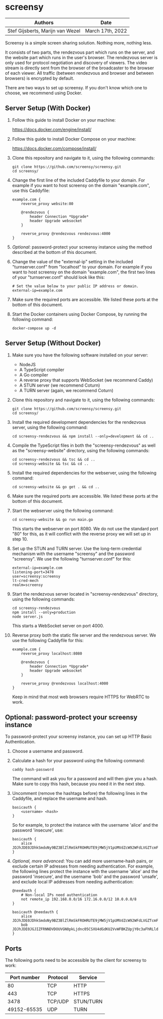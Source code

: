 # screensy

| Authors                          | Date             |
| -------------------------------- | ---------------- |
| Stef Gijsberts, Marijn van Wezel | March 17th, 2022 |

Screensy is a simple screen sharing solution. Nothing more, nothing less.

It consists of two parts, the rendezvous part which runs on the server, and the
website part which runs in the user's browser. The rendezvous server is only
used for protocol negotiation and discovery of viewers. The video stream is
directly sent from the browser of the broadcaster to the browser of each viewer.
All traffic (between rendezvous and browser and between browsers) is encrypted
by default.

There are two ways to set up screensy. If you don't know which one to choose, we
recommend using Docker.

## Server Setup (With Docker)

1.  Follow this guide to install Docker on your machine:

    https://docs.docker.com/engine/install/

2.  Follow this guide to install Docker Compose on your machine:

    https://docs.docker.com/compose/install/

3.  Clone this repository and navigate to it, using the following commands:

        git clone https://github.com/screensy/screensy.git
        cd screensy/

4.  Change the first line of the included Caddyfile to your domain. For example
    if you want to host screensy on the domain "example.com", use this
    Caddyfile:

        example.com {
            reverse_proxy website:80

            @rendezvous {
                header Connection *Upgrade*
                header Upgrade websocket
            }

            reverse_proxy @rendezvous rendezvous:4000
        }

5.  _Optional_: password-protect your screensy instance using the method
    described at the bottom of this document.

6.  Change the value of the "external-ip" setting in the included
    "turnserver.conf" from "localhost" to your domain. For example if you want
    to host screensy on the domain "example.com", the first two lines of your
    "turnserver.conf" should look like this:

        # Set the value below to your public IP address or domain.
        external-ip=example.com

7.  Make sure the required ports are accessible. We listed these ports at the
    bottom of this document.

8.  Start the Docker containers using Docker Compose, by running the following
    command:

        docker-compose up -d

## Server Setup (Without Docker)

1.  Make sure you have the following software installed on your server:

    -   NodeJS
    -   A TypeScript compiler
    -   A Go compiler
    -   A reverse proxy that supports WebSocket (we recommend Caddy)
    -   A STUN server (we recommend Coturn)
    -   A TURN server (again, we recommend Coturn)

2.  Clone this repository and navigate to it, using the following commands:

        git clone https://github.com/screensy/screensy.git
        cd screensy/

3.  Install the required development dependencies for the rendezvous server,
    using the following command:

        cd screensy-rendezvous && npm install --only=development && cd ..

4.  Compile the TypeScript files in both the "screensy-rendezvous" as well as
    the "screensy-website" directory, using the following commands:

        cd screensy-rendezvous && tsc && cd ..
        cd screensy-website && tsc && cd ..

5.  Install the required dependencies for the webserver, using the following
    command:

        cd screensy-website && go get . && cd ..

6.  Make sure the required ports are accessible. We listed these ports at the
    bottom of this document.

7.  Start the webserver using the following command:

        cd screensy-website && go run main.go

    This starts the webserver on port 8080. We do not use the standard port "80"
    for this, as it will conflict with the reverse proxy we will set up in step 10.

8.  Set up the STUN and TURN server. Use the long-term credential mechanism
    with the username "screensy" and the password "screensy". We use the
    following "turnserver.conf" for this:

        external-ip=example.com
        listening-port=3478
        user=screensy:screensy
        lt-cred-mech
        realm=screensy

9.  Start the rendezvous server located in "screensy-rendezvous" directory,
    using the following commands:

        cd screensy-rendezvous
        npm install --only=production
        node server.js

    This starts a WebSocket server on port 4000.

10. Reverse proxy both the static file server and the rendezvous server. We use
    the following Caddyfile for this:

        example.com {
            reverse_proxy localhost:8080

            @rendezvous {
                header Connection *Upgrade*
                header Upgrade websocket
            }

            reverse_proxy @rendezvous localhost:4000
        }

    Keep in mind that most web browsers require HTTPS for WebRTC to work.

## Optional: password-protect your screensy instance

To password-protect your screensy instance, you can set up HTTP Basic
Authentication.

1.  Choose a username and password.

2.  Calculate a hash for your password using the following command:

        caddy hash-password

    The command will ask you for a password and will then give you a hash. Make
    sure to copy this hash, because you need it in the next step.

3.  Uncomment (remove the hashtags before) the following lines in the Caddyfile,
    and replace the username and hash.

        basicauth {
            <username> <hash>
        }

    So for example, to protect the instance with the username 'alice' and the
    password 'insecure', use:

        basicauth {
            alice JDJhJDE0JDhkSmdoNy9BZ3BlZlRmSkFROHRUTE9jMW5jV1pUMVdZcW92WFdLVGZTcmFsL3RoeFR4OVlH
        }

4.  _Optional, more advanced_: You can add more username-hash pairs, or
    exclude certain IP adresses from needing authentication. For example, the
    following lines protect the instance with the username 'alice' and the
    password 'insecure', and the username 'bob' and the password 'unsafe', and
    exclude local IP addresses from needing authentication:

        @needauth {
            # Non-local IPs need authentication
            not remote_ip 192.168.0.0/16 172.16.0.0/12 10.0.0.0/8
        }

        basicauth @needauth {
            alice JDJhJDE0JDhkSmdoNy9BZ3BlZlRmSkFROHRUTE9jMW5jV1pUMVdZcW92WFdLVGZTcmFsL3RoeFR4OVlH
            bob JDJhJDE0JGJIZFRNNDVDOUVGN0pkLjdnc05CSXU4dGdKU2VvWFBKZUpjY0c3aFhRLldKYTRwNjVBYzVT
        }

## Ports

The following ports need to be accessible by the client for screensy to work:

| Port number | Protocol | Service   |
| ----------- | -------- | --------- |
| 80          | TCP      | HTTP      |
| 443         | TCP      | HTTPS     |
| 3478        | TCP/UDP  | STUN/TURN |
| 49152-65535 | UDP      | TURN      |
